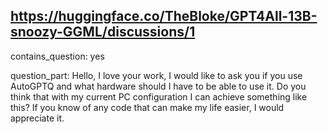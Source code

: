 ## https://huggingface.co/TheBloke/GPT4All-13B-snoozy-GGML/discussions/1

contains_question: yes

question_part: Hello, I love your work, I would like to ask you if you use AutoGPTQ and what hardware should I have to be able to use it. Do you think that with my current PC configuration I can achieve something like this? If you know of any code that can make my life easier, I would appreciate it.